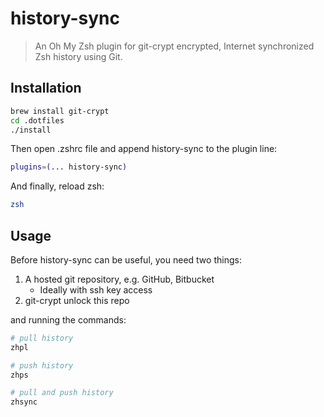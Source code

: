# history-sync
> An Oh My Zsh plugin for git-crypt encrypted, Internet synchronized Zsh history using Git.

## Installation
```bash
brew install git-crypt
cd .dotfiles
./install
```

Then open .zshrc file and append history-sync to the plugin line:

```bash
plugins=(... history-sync)
```

And finally, reload zsh:

```bash
zsh
```

## Usage
Before history-sync can be useful, you need two things:

1. A hosted git repository, e.g. GitHub, Bitbucket
   * Ideally with ssh key access
2. git-crypt unlock this repo

and running the commands:

```bash
# pull history
zhpl

# push history
zhps

# pull and push history
zhsync
```